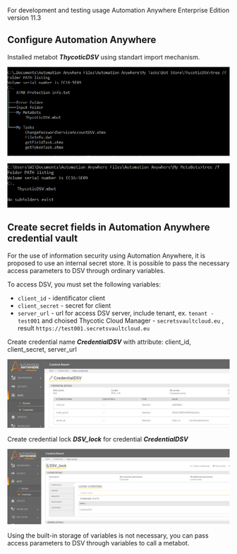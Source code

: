 [title]: # (Automation Anywhere, Configure Automation Anywhere)
[tags]: # (DevOps Secrets Vault,DSV)
[priority]: # (2)

For development and testing usage Automation Anywhere Enterprise Edition version 11.3

## Configure Automation Anywhere

Installed metabot ***ThycoticDSV*** using standart import mechanism.

![Structure metabot](Images/MetabotStructure.png)

![Structure metabot](Images/MetabotStructure2.png)

## Create secret fields in Automation Anywhere credential vault

For the use of information security using Automation Anywhere, it is proposed to use an internal secret store. It is possible to pass the necessary access parameters to DSV through ordinary variables.

To access DSV, you must set the following variables:

- `client_id` - identificator client
- `client_secret` - secret for client
- `server_url` - url for access DSV server, include tenant, ex. ``tenant - test001`` and choised Thycotic Cloud Manager - ``secretsvaultcloud.eu`` , result ``https://test001.secretsvaultcloud.eu``

Create credential name ***CredentialDSV*** with attribute: client_id, client_secret, server_url

![Create Credentials](Images/CreateCredentials.png)

Create credential lock ***DSV_lock*** for credential ***CredentialDSV***

![Create credential lock](Images/CreateLock.png)

Using the built-in storage of variables is not necessary, you can pass access parameters to DSV through variables to call a metabot.
